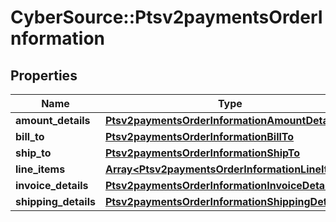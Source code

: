 # CyberSource::Ptsv2paymentsOrderInformation

## Properties
Name | Type | Description | Notes
------------ | ------------- | ------------- | -------------
**amount_details** | [**Ptsv2paymentsOrderInformationAmountDetails**](Ptsv2paymentsOrderInformationAmountDetails.md) |  | [optional] 
**bill_to** | [**Ptsv2paymentsOrderInformationBillTo**](Ptsv2paymentsOrderInformationBillTo.md) |  | [optional] 
**ship_to** | [**Ptsv2paymentsOrderInformationShipTo**](Ptsv2paymentsOrderInformationShipTo.md) |  | [optional] 
**line_items** | [**Array&lt;Ptsv2paymentsOrderInformationLineItems&gt;**](Ptsv2paymentsOrderInformationLineItems.md) |  | [optional] 
**invoice_details** | [**Ptsv2paymentsOrderInformationInvoiceDetails**](Ptsv2paymentsOrderInformationInvoiceDetails.md) |  | [optional] 
**shipping_details** | [**Ptsv2paymentsOrderInformationShippingDetails**](Ptsv2paymentsOrderInformationShippingDetails.md) |  | [optional] 


